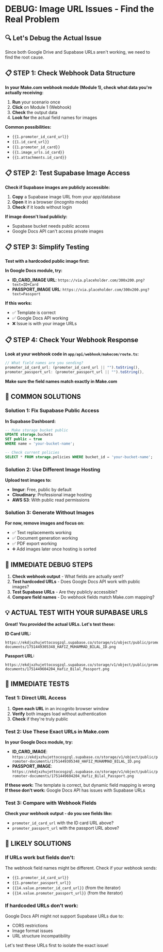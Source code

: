 # DEBUG: Image URL Issues - Find the Real Problem

## 🔍 **Let's Debug the Actual Issue**

Since both Google Drive and Supabase URLs aren't working, we need to find the root cause.

## 📋 **STEP 1: Check Webhook Data Structure**

**In your Make.com webhook module (Module 1), check what data you're actually receiving:**

1. **Run** your scenario once
2. **Click** on Module 1 (Webhook)
3. **Check** the output data
4. **Look for** the actual field names for images

**Common possibilities:**
- `{{1.promoter_id_card_url}}`
- `{{1.id_card_url}}`
- `{{1.promoter_id_card}}`
- `{{1.image_urls.id_card}}`
- `{{1.attachments.id_card}}`

## 📋 **STEP 2: Test Supabase Image Access**

**Check if Supabase images are publicly accessible:**

1. **Copy** a Supabase image URL from your app/database
2. **Open** it in a browser (incognito mode)
3. **Check** if it loads without login

**If image doesn't load publicly:**
- Supabase bucket needs public access
- Google Docs API can't access private images

## 📋 **STEP 3: Simplify Testing**

**Test with a hardcoded public image first:**

**In Google Docs module, try:**
- **ID_CARD_IMAGE URL**: `https://via.placeholder.com/300x200.png?text=ID+Card`
- **PASSPORT_IMAGE URL**: `https://via.placeholder.com/300x200.png?text=Passport`

**If this works:**
- ✅ Template is correct
- ✅ Google Docs API working
- ❌ Issue is with your image URLs

## 📋 **STEP 4: Check Your Webhook Response**

**Look at your webhook code in `app/api/webhook/makecom/route.ts`:**

```typescript
// What field names are you sending?
promoter_id_card_url: (promoter_id_card_url || "").toString(),
promoter_passport_url: (promoter_passport_url || "").toString(),
```

**Make sure the field names match exactly in Make.com**

## 🔧 **COMMON SOLUTIONS**

### **Solution 1: Fix Supabase Public Access**

**In Supabase Dashboard:**
```sql
-- Make storage bucket public
UPDATE storage.buckets 
SET public = true 
WHERE name = 'your-bucket-name';

-- Check current policies
SELECT * FROM storage.policies WHERE bucket_id = 'your-bucket-name';
```

### **Solution 2: Use Different Image Hosting**

**Upload test images to:**
- **Imgur**: Free, public by default
- **Cloudinary**: Professional image hosting
- **AWS S3**: With public read permissions

### **Solution 3: Generate Without Images**

**For now, remove images and focus on:**
- ✅ Text replacements working
- ✅ Document generation working
- ✅ PDF export working
- ➕ Add images later once hosting is sorted

## 🎯 **IMMEDIATE DEBUG STEPS**

1. **Check webhook output** - What fields are actually sent?
2. **Test hardcoded URLs** - Does Google Docs API work with public images?
3. **Test Supabase URLs** - Are they publicly accessible?
4. **Compare field names** - Do webhook fields match Make.com mapping?

## 💡 **ACTUAL TEST WITH YOUR SUPABASE URLS**

**Great! You provided the actual URLs. Let's test these:**

**ID Card URL:** 
```
https://ekdjxzhujettocosgzql.supabase.co/storage/v1/object/public/promoter-documents/1751449305348_HAFIZ_MUHAMMAD_BILAL_ID.png
```

**Passport URL:**
```
https://ekdjxzhujettocosgzql.supabase.co/storage/v1/object/public/promoter-documents/1751449604204_Hafiz_Bilal_Passport.png
```

## 🧪 **IMMEDIATE TESTS**

### **Test 1: Direct URL Access**
1. **Open each URL** in an incognito browser window
2. **Verify** both images load without authentication
3. **Check** if they're truly public

### **Test 2: Use These Exact URLs in Make.com**

**In your Google Docs module, try:**
- **ID_CARD_IMAGE**: `https://ekdjxzhujettocosgzql.supabase.co/storage/v1/object/public/promoter-documents/1751449305348_HAFIZ_MUHAMMAD_BILAL_ID.png`
- **PASSPORT_IMAGE**: `https://ekdjxzhujettocosgzql.supabase.co/storage/v1/object/public/promoter-documents/1751449604204_Hafiz_Bilal_Passport.png`

**If these work:** The template is correct, but dynamic field mapping is wrong
**If these don't work:** Google Docs API has issues with Supabase URLs

### **Test 3: Compare with Webhook Fields**

**Check your webhook output - do you see fields like:**
- `promoter_id_card_url` with the ID card URL above?
- `promoter_passport_url` with the passport URL above?

## 🔧 **LIKELY SOLUTIONS**

### **If URLs work but fields don't:**
The webhook field names might be different. Check if your webhook sends:
- `{{1.promoter_id_card_url}}`
- `{{1.promoter_passport_url}}`
- `{{14.value.promoter_id_card_url}}` (from the iterator)
- `{{14.value.promoter_passport_url}}` (from the iterator)

### **If hardcoded URLs don't work:**
Google Docs API might not support Supabase URLs due to:
- CORS restrictions
- Image format issues
- URL structure incompatibility

Let's test these URLs first to isolate the exact issue!

